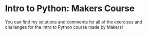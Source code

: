 # Intro to Python: Makers Course

You can find my solutions and comments for all of the exercises and challenges for the Intro to Python course made by Makers!
